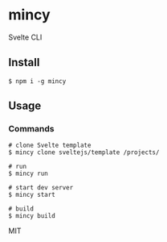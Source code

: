 # mincy

Svelte CLI

## Install

```
$ npm i -g mincy
```

## Usage

### Commands

```
# clone Svelte template
$ mincy clone sveltejs/template /projects/
```

```
# run
$ mincy run
```

```
# start dev server
$ mincy start
```

```
# build
$ mincy build
```

MIT
